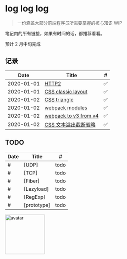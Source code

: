 # log log log

> 一份涵盖大部分前端程序员所需要掌握的核心知识 WIP

笔记内的所有链接，如果有时间的话，都推荐看看。

预计 2 月中旬完成

## 记录

| Date       | Title                      | #   |
| ---------- | -------------------------- | --- |
| 2020-01-01 | [HTTP2][1]                 | ✅  |
| 2020-01-01 | [CSS classic layout][2]    | ✅  |
| 2020-01-02 | [CSS triangle][3]          | ✅  |
| 2020-01-02 | [webpack modules][4]       | ✅  |
| 2020-01-02 | [webpack to v3 from v4][5] | ✅  |
| 2020-01-02 | [CSS 文本溢出截断省略][6]  | ✅  |

## TODO

| Date | Title       | #    |
| ---- | ----------- | ---- |
| #    | [UDP]       | todo |
| #    | [TCP]       | todo |
| #    | [Fiber]     | todo |
| #    | [Lazyload]  | todo |
| #    | [RegExp]    | todo |
| #    | [prototype] | todo |

[1]: https://limichange.github.io/log-log-log/network/HTTP2.html
[2]: https://limichange.github.io/log-log-log/css/CSS%E7%BB%8F%E5%85%B8%E5%B8%83%E5%B1%80.html
[3]: https://limichange.github.io/log-log-log/css/%E7%94%BB%E4%B8%80%E4%B8%AA%E5%B0%8F%E4%B8%89%E8%A7%92.html
[4]: https://limichange.github.io/log-log-log/webpack/%E6%A8%A1%E5%9D%97%E5%8C%96.html
[5]: https://limichange.github.io/log-log-log/webpack/webpack%20to%20v4%20from%20v3.html
[6]: https://limichange.github.io/log-log-log/css/%E6%96%87%E6%9C%AC%E6%BA%A2%E5%87%BA%E6%88%AA%E6%96%AD%E7%9C%81%E7%95%A5.html

<img src="https://github.com/limichange/log-log-log/blob/master/images/avatar.jpg?raw=true" alt="avatar" width="128px"/>
